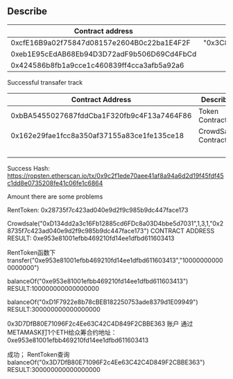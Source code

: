 ## Describe

| Contract address                           | Init Params                                                                                      |
| ------------------------------------------ | ------------------------------------------------------------------------------------------------ |
| 0xcfE16B9a02f75847d08157e2604B0c22ba1E4F2F | "0x3C8B2739A757BBa8769e722CA914CC7624991c98",2,10,1,"0xbBA5455027687fddCba1F320fb9c4F13a7464F86" |
| 0xeb1E95cEdAB68Eb94D3D72adF9b506D69Cd4FbCd |                                                                                                  |
| 0x424586b8fb1a9cce1c460839ff4cca3afb5a92a6 |                                                                                                  |

Successful transafer track

| Contract Address                           | Describe           | Param                                                                                                              |
| ------------------------------------------ | ------------------ | ------------------------------------------------------------------------------------------------------------------ |
| 0xbBA5455027687fddCba1F320fb9c4F13a7464F86 | Token Contract     | None                                                                                                               |
| 0x162e29fae1fcc8a350af37155a83ce1fe135ce18 | CrowdSale Contract | "0x3C8B2739A757BBa8769e722CA914CC7624991c98",2,10,1,"0xbBA5455027687fddCba1F320fb9c4F13a7464F86"                   |
|                                            |                    | https://ethereum.github.io/browser-solidity/#optimize=false&version=soljson-v0.4.24+commit.e67f0147.jssol address: |

Success Hash: https://ropsten.etherscan.io/tx/0x9c2f1ede70aee41af8a94a6d2d19f45fdf45c1dd8e0735208fe41c06fe1c6864

Amount there are some problems





RentToken: 0x28735f7c423ad040e9d2f9c985b9dc447face173

Crowdsale("0xD134dd2a3c16Fb12885cd6FDc8a03D4bbe5d7031",1,3,1,"0x28735f7c423ad040e9d2f9c985b9dc447face173") 
CONTRACT ADDRESS RESULT: 0xe953e81001efbb469210fd14ee1dfbd611603413

RentToken函数下
transfer("0xe953e81001efbb469210fd14ee1dfbd611603413","100000000000000000")

balanceOf("0xe953e81001efbb469210fd14ee1dfbd611603413")
RESULT:100000000000000000

balanceOf("0xD1F7922e8b78cBEB182250753ade8379d1E09949")
RESULT:300000000000000000

0x3D7DfB80E71096F2c4Ee63C42C4D849F2CBBE363 账户
通过METAMASK打1个ETH给众筹合约地址：0xe953e81001efbb469210fd14ee1dfbd611603413

成功；
RentToken查询
balanceOf("0x3D7DfB80E71096F2c4Ee63C42C4D849F2CBBE363")
RESULT:300000000000000000

